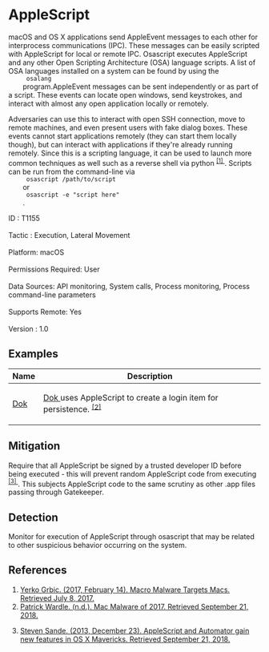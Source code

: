 <div class="container-fluid">
 <h1>
  AppleScript
 </h1>
 <div class="row">
  <div class="col-md-8 description-body">
   <p>
    macOS and OS X applications send AppleEvent messages to each other for interprocess communications (IPC). These messages can be easily scripted with AppleScript for local or remote IPC. Osascript executes AppleScript and any other Open Scripting Architecture (OSA) language scripts. A list of OSA languages installed on a system can be found by using the
    <code>
     osalang
    </code>
    program.AppleEvent messages can be sent independently or as part of a script. These events can locate open windows, send keystrokes, and interact with almost any open application locally or remotely.
   </p>
   <p>
    Adversaries can use this to interact with open SSH connection, move to remote machines, and even present users with fake dialog boxes. These events cannot start applications remotely (they can start them locally though), but can interact with applications if they're already running remotely. Since this is a scripting language, it can be used to launch more common techniques as well such as a reverse shell via python
    <span class="scite-citeref-number" data-reference="Macro Malware Targets Macs" id="scite-ref-1-a">
     <sup>
      <a aria-describedby="qtip-0" data-hasqtip="0" href="https://securingtomorrow.mcafee.com/mcafee-labs/macro-malware-targets-macs/" target="_blank">
       [1]
      </a>
     </sup>
    </span>
    . Scripts can be run from the command-line via
    <code>
     osascript /path/to/script
    </code>
    or
    <code>
     osascript -e "script here"
    </code>
    .
   </p>
  </div>
  <div class="col-md-4">
   <div class="card">
    <div class="card-body">
     <div class="card-data">
      <span class="h5 card-title">
       ID
      </span>
      : T1155
      <br/>
      <br/>
     </div>
     <div class="card-data">
      <span class="h5 card-title">
      </span>
     </div>
     <div class="card-data">
      <span class="h5 card-title">
       Tactic
      </span>
      : Execution, Lateral Movement
      <br/>
      <br/>
     </div>
     <div class="card-data">
      <span class="h5 card-title">
       Platform:
      </span>
      macOS
      <br/>
      <br/>
     </div>
     <div class="card-data">
      <span class="h5 card-title">
      </span>
     </div>
     <div class="card-data">
      <span class="h5 card-title">
       Permissions Required:
      </span>
      User
      <br/>
      <br/>
     </div>
     <div class="card-data">
      <span class="h5 card-title">
      </span>
     </div>
     <div class="card-data">
      <span class="h5 card-title">
       Data Sources:
      </span>
      API monitoring, System calls, Process monitoring, Process command-line parameters
      <br/>
      <br/>
     </div>
     <div class="card-data">
      <span class="h5 card-title">
       Supports Remote:
      </span>
      Yes
      <br/>
      <br/>
     </div>
     <div class="card-data">
      <span class="h5 card-title">
      </span>
     </div>
     <div class="card-data">
      <span class="h5 card-title">
      </span>
     </div>
     <div class="card-data">
      <span class="h5 card-title">
      </span>
     </div>
     <div class="card-data">
      <span class="h5 card-title">
      </span>
     </div>
     <div class="card-data">
      <span class="h5 card-title">
      </span>
     </div>
     <div class="card-data">
      <span class="h5 card-title">
      </span>
     </div>
     <div class="card-data">
      <span class="h5 card-title">
       Version
      </span>
      : 1.0
     </div>
    </div>
   </div>
  </div>
 </div>
 <h2 class="pt-3" id="examples">
  Examples
 </h2>
 <table class="table table-bordered table-light mt-2">
  <thead>
   <tr>
    <th scope="col">
     Name
    </th>
    <th scope="col">
     Description
    </th>
   </tr>
  </thead>
  <tbody class="bg-white">
   <tr>
    <td>
     <a href="https://attack.mitre.org/software/S0281">
      Dok
     </a>
    </td>
    <td>
     <p>
      <a href="https://attack.mitre.org/software/S0281">
       Dok
      </a>
      uses AppleScript to create a login item for persistence.
      <span class="scite-citeref-number" data-reference="objsee mac malware 2017" id="scite-ref-2-a" onclick="scrollToRef('scite-2')">
       <sup>
        <a aria-describedby="qtip-1" data-hasqtip="1" href="https://objective-see.com/blog/blog_0x25.html" target="_blank">
         [2]
        </a>
       </sup>
      </span>
     </p>
    </td>
   </tr>
  </tbody>
 </table>
 <h2 class="pt-3" id="mitigation">
  Mitigation
 </h2>
 <p>
  Require that all AppleScript be signed by a trusted developer ID before being executed - this will prevent random AppleScript code from executing
  <span class="scite-citeref-number" data-reference="applescript signing" id="scite-ref-3-a">
   <sup>
    <a aria-describedby="qtip-2" data-hasqtip="2" href="https://www.engadget.com/2013/10/23/applescript-and-automator-gain-new-features-in-os-x-mavericks/" target="_blank">
     [3]
    </a>
   </sup>
  </span>
  . This subjects AppleScript code to the same scrutiny as other .app files passing through Gatekeeper.
 </p>
 <h2 class="pt-3" id="detection">
  Detection
 </h2>
 <p>
  Monitor for execution of AppleScript through osascript that may be related to other suspicious behavior occurring on the system.
 </p>
 <h2 class="pt-3" id="references">
  References
 </h2>
 <div class="row">
  <div class="col">
   <ol>
    <li>
     <span class="scite-citation" id="scite-1">
      <span class="scite-citation-text">
       <a class="external text" href="https://securingtomorrow.mcafee.com/mcafee-labs/macro-malware-targets-macs/" name="scite-1" rel="nofollow" target="_blank">
        Yerko Grbic. (2017, February 14). Macro Malware Targets Macs. Retrieved July 8, 2017.
       </a>
      </span>
     </span>
    </li>
    <li>
     <span class="scite-citation" id="scite-2">
      <span class="scite-citation-text">
       <a class="external text" href="https://objective-see.com/blog/blog_0x25.html" name="scite-2" rel="nofollow" target="_blank">
        Patrick Wardle. (n.d.). Mac Malware of 2017. Retrieved September 21, 2018.
       </a>
      </span>
     </span>
    </li>
   </ol>
  </div>
  <div class="col">
   <ol start="3.5">
    <li>
     <span class="scite-citation" id="scite-3">
      <span class="scite-citation-text">
       <a class="external text" href="https://www.engadget.com/2013/10/23/applescript-and-automator-gain-new-features-in-os-x-mavericks/" name="scite-3" rel="nofollow" target="_blank">
        Steven Sande. (2013, December 23). AppleScript and Automator gain new features in OS X Mavericks. Retrieved September 21, 2018.
       </a>
      </span>
     </span>
    </li>
   </ol>
  </div>
 </div>
</div>
